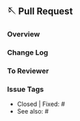 ## 🪡 Pull Request
### Overview
<!-- 작업에 대한 개요를 간략하게 설명해주세요. -->

### Change Log
<!-- 작업에서 변경된 부분을 간략하게 설명해주세요. -->

### To Reviewer
<!-- 리뷰어에게 전달할 내용을 간략하게 설명해주세요. -->

### Issue Tags
<!-- 이 PR과 관련된 이슈를 작성해주세요. -->
- Closed | Fixed: #
- See also: #